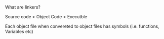 What are linkers?

Source code > Object Code > Executble

Each object file when convereted to object files has symbols (i.e. functions, Variables etc)
